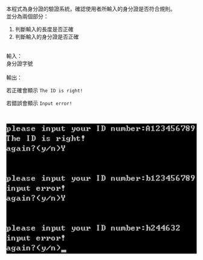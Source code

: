 本程式為身分證的驗證系統，確認使用者所輸入的身分證是否符合規則。<br/>
並分為兩個部分：<br/>
1. 判斷輸入的長度是否正確
2. 判斷輸入的身分證是否正確
<br/>
輸入：<br/>
身分證字號<br/><br/>
輸出：<br/>

若正確會顯示 `The ID is right!` 

若錯誤會顯示 `Input error!`

<br/>

![image](https://github.com/veryjimmy/Cpp-Programming_hw5/blob/master/ex1.png)
